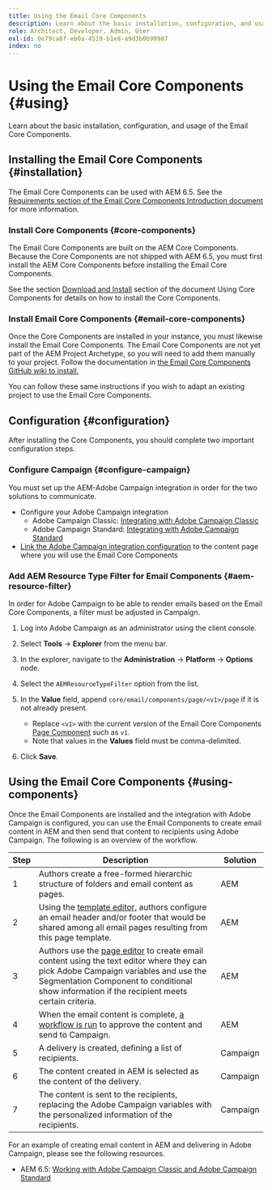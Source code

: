 ```yaml
---
title: Using the Email Core Components
description: Learn about the basic installation, configuration, and usage of the Email Core Components.
role: Architect, Developer, Admin, User
exl-id: 0e79ca8f-eb0a-4519-b1e8-a9d3b0b99987
index: no
---
```


# Using the Email Core Components {#using}

Learn about the basic installation, configuration, and usage of the Email Core Components.

## Installing the Email Core Components {#installation}

The Email Core Components can be used with AEM 6.5. See the [Requirements section of the Email Core Components Introduction document](introduction.md#requirements) for more information.

### Install Core Components {#core-components}

The Email Core Components are built on the AEM Core Components. Because the Core Components are not shipped with AEM 6.5, you must first install the AEM Core Components before installing the Email Core Components.

See the section [Download and Install](/help/get-started/using.md#download-and-install) section of the document Using Core Components for details on how to install the Core Components.

### Install Email Core Components {#email-core-components}

Once the Core Components are installed in your instance, you must likewise install the Email Core Components. The Email Core Components are not yet part of the AEM Project Archetype, so you will need to add them manually to your project. Follow the documentation in [the Email Core Components GitHub wiki to install.](https://github.com/adobe/aem-core-email-components/wiki/Adding-to-Existing-Project)

You can follow these same instructions if you wish to adapt an existing project to use the Email Core Components.

## Configuration {#configuration}

After installing the Core Components, you should complete two important configuration steps.

### Configure Campaign {#configure-campaign}

You must set up the AEM-Adobe Campaign integration in order for the two solutions to communicate.

* Configure your Adobe Campaign integration
  * Adobe Campaign Classic: [Integrating with Adobe Campaign Classic](https://experienceleague.adobe.com/docs/experience-manager-65/administering/integration/campaignonpremise.html)
  * Adobe Campaign Standard: [Integrating with Adobe Campaign Standard](https://experienceleague.adobe.com/docs/experience-manager-65/administering/integration/campaignstandard.html)
* [Link the Adobe Campaign integration configuration](/help/email/components/page.md#cloud-services-tab) to the content page where you will use the Email Core Components

### Add AEM Resource Type Filter for Email Components {#aem-resource-filter}

In order for Adobe Campaign to be able to render emails based on the Email Core Components, a filter must be adjusted in Campaign.

1. Log into Adobe Campaign as an administrator using the client console.

1. Select **Tools** -&gt; **Explorer** from the menu bar.

1. In the explorer, navigate to the **Administration** -&gt; **Platform** -&gt; **Options** node.

1. Select the `AEMResourceTypeFilter` option from the list.

1. In the **Value** field, append `core/email/components/page/<v1>/page` if it is not already present.

   * Replace `<v1>` with the current version of the Email Core Components [Page Component](/help/email/components/page.md) such as `v1`. 
   * Note that values in the **Values** field must be comma-delimited.

1. Click **Save**.

## Using the Email Core Components {#using-components}

Once the Email Components are installed and the integration with Adobe Campaign is configured, you can use the Email Components to create email content in AEM and then send that content to recipients using Adobe Campaign. The following is an overview of the workflow.

|Step|Description|Solution|
|---|---|---|
|1|Authors create a free-formed hierarchic structure of folders and email content as pages.|AEM|
|2|Using the [template editor,](https://experienceleague.adobe.com/docs/experience-manager-cloud-service/sites/authoring/features/templates.html) authors configure an email header and/or footer that would be shared among all email pages resulting from this page template.|AEM|
|3|Authors use the [page editor](https://experienceleague.adobe.com/docs/experience-manager-cloud-service/content/sites/authoring/fundamentals/editing-content.html) to create email content using the text editor where they can pick Adobe Campaign variables and use the Segmentation Component to conditional show information if the recipient meets certain criteria.|AEM|
|4|When the email content is complete, [a workflow is run](https://experienceleague.adobe.com/docs/experience-manager-cloud-service/content/sites/authoring/workflows/overview.html) to approve the content and send to Campaign.|AEM|
|5|A delivery is created, defining a list of recipients.|Campaign|
|6|The content created in AEM is selected as the content of the delivery.|Campaign|
|7|The content is sent to the recipients, replacing the Adobe Campaign variables with the personalized information of the recipients.|Campaign|

For an example of creating email content in AEM and delivering in Adobe Campaign, please see the following resources.

* AEM 6.5: [Working with Adobe Campaign Classic and Adobe Campaign Standard](https://experienceleague.adobe.com/docs/experience-manager-65/authoring/aem-adobe-campaign/campaign.html)
